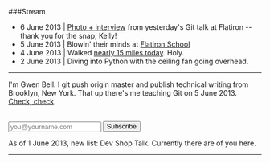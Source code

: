 ###Stream

+ 6 June 2013 | [Photo + interview](http://blog.flatironschool.com/post/52299707175/guest-speaker-gwen-bell) from yesterday's Git talk at Flatiron -- thank you for the snap, Kelly!
+ 5 June 2013 | Blowin' their minds at [Flatiron School](http://flatironschool.com)
+ 4 June 2013 | Walked [nearly 15 miles today](https://twitter.com/gwenbell/status/342100407125954560/photo/1). Holy.
+ 2 June 2013 | Diving into Python with the ceiling fan going overhead.

<hr />

I'm Gwen Bell. I git push origin master and publish technical writing from Brooklyn, New York. That up there's me teaching Git on 5 June 2013. [Check, check](http://blog.flatironschool.com/post/52299707175/guest-speaker-gwen-bell).

<script data-gittip-username="gwenbell" src="https://www.gittip.com/assets/widgets/0002.js"></script>

<br />

<div id="mc_embed_signup">
<form action="http://gwenbell.us7.list-manage2.com/subscribe/post?u=9a3b9ea24469d6d86a5bd1626&amp;id=354f3e7685" method="post" id="mc-embedded-subscribe-form" name="mc-embedded-subscribe-form" class="validate" target="_blank" novalidate>
	
<input type="email" value="" name="EMAIL" class="email" id="mce-EMAIL" placeholder="you@yourname.com" required style="float: left; margin-right: .2em; margin-top: 1px;">

<input type="submit" value="Subscribe" name="subscribe" id="mc-embedded-subscribe" class="button">

</form>
</div>
As of 1 June 2013, new list: Dev Shop Talk. Currently there are <script type="text/javascript" language="JavaScript" src="http://gwenbell.us7.list-manage.com/subscriber-count?b=00&u=ac10ba0f-6fd2-4627-94f8-530415f47ff6&id=354f3e7685"></script> of you here.
<hr />